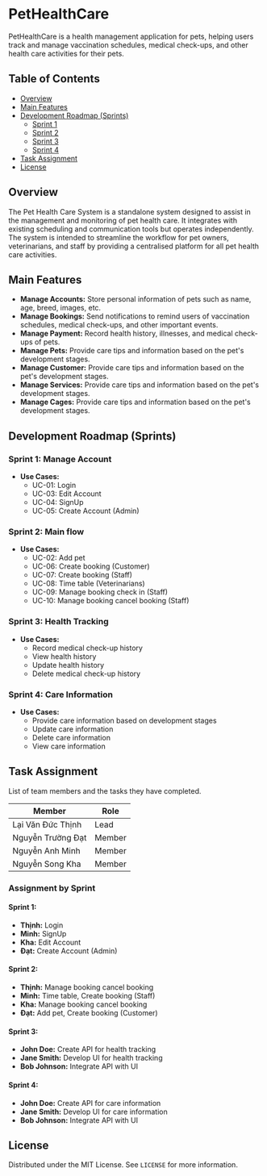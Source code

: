 # PetHealthCare

PetHealthCare is a health management application for pets, helping users track and manage vaccination schedules, medical check-ups, and other health care activities for their pets.

## Table of Contents

- [Overview](#overview)
- [Main Features](#main-features)
- [Development Roadmap (Sprints)](#development-roadmap-sprints)
  - [Sprint 1](#sprint-1)
  - [Sprint 2](#sprint-2)
  - [Sprint 3](#sprint-3)
  - [Sprint 4](#sprint-4)
- [Task Assignment](#task-assignment)
- [License](#license)

## Overview

The Pet Health Care System is a standalone system designed to assist in the management and monitoring of pet health care. It integrates with existing scheduling and communication tools but operates independently. The system is intended to streamline the workflow for pet owners, veterinarians, and staff by providing a centralised platform for all pet health care activities.

## Main Features

- **Manage Accounts:** Store personal information of pets such as name, age, breed, images, etc.
- **Manage Bookings:** Send notifications to remind users of vaccination schedules, medical check-ups, and other important events.
- **Manage Payment:** Record health history, illnesses, and medical check-ups of pets.
- **Manage Pets:** Provide care tips and information based on the pet's development stages.
- **Manage Customer:** Provide care tips and information based on the pet's development stages.
- **Manage Services:** Provide care tips and information based on the pet's development stages.
- **Manage Cages:** Provide care tips and information based on the pet's development stages.

## Development Roadmap (Sprints)

### Sprint 1: Manage Account

- **Use Cases:**
  - UC-01: Login
  - UC-03: Edit Account
  - UC-04: SignUp
  - UC-05: Create Account (Admin)

### Sprint 2: Main flow

- **Use Cases:**
  - UC-02: Add pet
  - UC-06: Create booking (Customer)
  - UC-07: Create booking (Staff)
  - UC-08: Time table (Veterinarians)
  - UC-09: Manage booking check in (Staff)
  - UC-10: Manage booking cancel booking (Staff)

### Sprint 3: Health Tracking

- **Use Cases:**
  - Record medical check-up history
  - View health history
  - Update health history
  - Delete medical check-up history

### Sprint 4: Care Information

- **Use Cases:**
  - Provide care information based on development stages
  - Update care information
  - Delete care information
  - View care information

## Task Assignment

List of team members and the tasks they have completed.

| Member      | Role                     | 
| ----------- | ------------------------ | 
| Lại Văn Đức Thịnh   | Lead           |
| Nguyễn Trường Đạt  | Member       | 
| Nguyễn Anh Minh | Member     | 
| Nguyễn Song Kha | Member              |

### Assignment by Sprint

#### Sprint 1:

- **Thịnh:** Login
- **Minh:** SignUp
- **Kha:** Edit Account
- **Đạt:** Create Account (Admin)


#### Sprint 2:

- **Thịnh:** Manage booking cancel booking
- **Minh:** Time table, Create booking (Staff)
- **Kha:** Manage booking cancel booking
- **Đạt:** Add pet, Create booking (Customer)

#### Sprint 3:

- **John Doe:** Create API for health tracking
- **Jane Smith:** Develop UI for health tracking
- **Bob Johnson:** Integrate API with UI

#### Sprint 4:

- **John Doe:** Create API for care information
- **Jane Smith:** Develop UI for care information
- **Bob Johnson:** Integrate API with UI

## License

Distributed under the MIT License. See `LICENSE` for more information.
